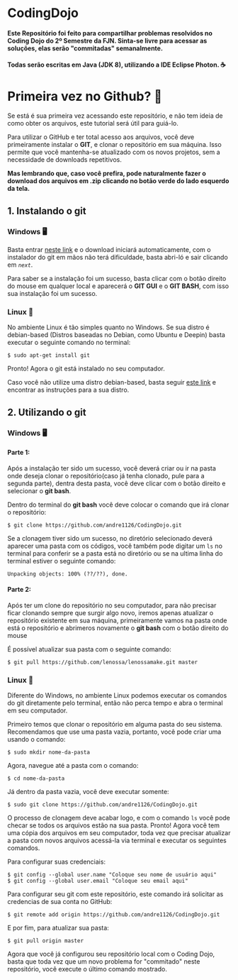 # CodingDojo
#### Este Repositório foi feito para compartilhar problemas resolvidos no Coding Dojo do 2º Semestre da FJN. Sinta-se livre para acessar as soluções, elas serão "commitadas" semanalmente. 

#### Todas serão escritas em Java (JDK 8), utilizando a IDE Eclipse Photon. ☕


# Primeira vez no Github? 👶

Se está é sua primeira vez acessando este repositório, e não tem ideia de como obter os arquivos, este tutorial será útil para guiá-lo. 

Para utilizar o GitHub e ter total acesso aos arquivos, você deve primeiramente instalar o **GIT**, e clonar o repositório em sua máquina. Isso permite que você mantenha-se atualizado com os novos projetos, sem a necessidade de downloads repetitivos.

**Mas lembrando que, caso você prefira, pode naturalmente fazer o download dos arquivos em .zip clicando no botão verde do lado esquerdo da tela.**
 
 
## 1. Instalando o git

### Windows 🖥
Basta entrar [neste link](https://git-scm.com/download/win) e o download iniciará automaticamente, com o instalador do git em mãos não terá dificuldade, basta abri-ló e sair clicando em *```next```*.

Para saber se a instalação foi um sucesso, basta clicar com o botão direito do mouse em qualquer local e aparecerá o **GIT GUI** e o **GIT BASH**, com isso sua instalação foi um sucesso.

### Linux 🐧
No ambiente Linux é tão simples quanto no Windows. Se sua distro é debian-based (Distros baseadas no Debian, como Ubuntu e Deepin) basta executar o seguinte comando no terminal:
```
$ sudo apt-get install git
```
Pronto! Agora o git está instalado no seu computador.

Caso você não utilize uma distro debian-based, basta seguir [este link](https://git-scm.com/download/linux) e encontrar as instruções para a sua distro.


## 2. Utilizando o git

### Windows 🖥

#### Parte 1: 

Após a instalação ter sido um sucesso, você deverá criar ou ir na pasta onde deseja clonar o repositório(caso já tenha clonado, pule para a segunda parte), dentra desta pasta, você deve clicar com o botão direito e selecionar o **git bash**.

Dentro do terminal do **git bash** você deve colocar o comando que irá clonar o repositório:
```
$ git clone https://github.com/andre1126/CodingDojo.git
```
Se a clonagem tiver sido um sucesso, no diretório selecionado deverá aparecer uma pasta com os códigos, você também pode digitar um ```ls``` no terminal para conferir se a pasta está no diretório ou se na ultima linha do terminal estiver o seguinte comando:
```
Unpacking objects: 100% (??/??), done.
```
#### Parte 2:

Após ter um clone do repositório no seu computador, para não precisar ficar clonando sempre que surgir algo novo, iremos apenas atualizar o repositório existente em sua máquina, primeiramente vamos na pasta onde está o repositório e abrimeros novamente o **git bash** com o botão direito do mouse

É possível atualizar sua pasta com o seguinte comando:
```
$ git pull https://github.com/lenossa/lenossamake.git master
```


### Linux 🐧

Diferente do Windows, no ambiente Linux podemos executar os comandos do git diretamente pelo terminal, então não perca tempo e abra o terminal em seu computador.

Primeiro temos que clonar o repositório em alguma pasta do seu sistema. Recomendamos que use uma pasta vazia, portanto, você pode criar uma usando o comando:
```
$ sudo mkdir nome-da-pasta
```
Agora, navegue até a pasta com o comando:
```
$ cd nome-da-pasta
```
Já dentro da pasta vazia, você deve executar somente:
```
$ sudo git clone https://github.com/andre1126/CodingDojo.git
```
O processo de clonagem deve acabar logo, e com o comando ```ls``` você pode checar se todos os arquivos estão na sua pasta.
Pronto! Agora você tem uma cópia dos arquivos em seu computador, toda vez que precisar atualizar a pasta com novos arquivos acessá-la via terminal e executar os seguintes comandos.

Para configurar suas credenciais:
```
$ git config --global user.name "Coloque seu nome de usuário aqui"
$ git config --global user.email "Coloque seu email aqui"
```

Para configurar seu git com este repositório, este comando irá solicitar as credencias de sua conta no GitHub:

```
$ git remote add origin https://github.com/andre1126/CodingDojo.git
```

E por fim, para atualizar sua pasta:
```
$ git pull origin master
```

Agora que você já configurou seu repositório local com o Coding Dojo, basta que toda vez que um novo problema for "commitado" neste repositório, você execute o último comando mostrado.
